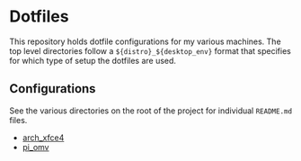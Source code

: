 # Dotfiles

This repository holds dotfile configurations for my various machines. The top level directories follow a
`${distro}_${desktop_env}` format that specifies for which type of setup the dotfiles are used.

## Configurations

See the various directories on the root of the project for individual `README.md` files.

* [arch_xfce4](arch_xfce4/README.md)
* [pi_omv](pi_omv/README.md)
